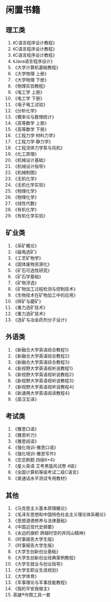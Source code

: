 # 闲置书籍

## 理工类

1. 《C语言程序设计教程》
2. 《C语言程序设计教程》
3. 《C语言程序设计教程》
4. 《Java语言程序设计》
5. 《大学计算机基础教程》
6. 《大学物理 上册》
7. 《大学物理 下册》
8. 《物理实验教程》
9. 《电工学 上册》
10. 《电工学 下册》
11. 《电子电工试验》
12. 《分析化学》
13. 《概率论与数理统计》
14. 《高等数学 上册》
15. 《高等数学 下册》
16. 《工程力学·材料力学》
17. 《工程力学·静力学》
18. 《工程流体力学泵与风机》
19. 《化工原理》
20. 《机械设计基础》
21. 《机械设计指导》
22. 《机械制图》
23. 《无机化学》
24. 《无机化学实验》
25. 《物理化学》
26. 《物理化学》
27. 《线性代数》
28. 《有机化学》
29. 《有机化学实验》

## 矿业类

1. 《采矿概论》
2. 《磁电选矿》
3. 《工艺矿物学》
4. 《固体废物资源化》
5. 《矿石可选性研究》
6. 《矿石学基础》
7. 《矿物浮选》
8. 《矿物加工过程检测与控制技术》
9. 《生物技术在矿物加工中的应用》
10. 《碎矿与磨矿》
11. 《重力选矿技术》
12. 《重力选矿技术》
13. 《选矿与冶金药剂分子设计》

## 外语类

1. 《新融合大学英语综合教程1》
2. 《新融合大学英语综合教程2》
3. 《新融合大学英语综合教程3》
4. 《新视野大学英语视听说教程1》
5. 《新视野大学英语视听说教程2》
6. 《新视野大学英语视听说教程3》
7. 《新视野大学英语视听说教程4》
8. 《新通用大学英语阅读教程4》
9. 《英汉互译》

## 考试类

1. 《雅思口语》
2. 《雅思听力》
3. 《雅思阅读》
4. 《强化培训-雅思口语》
5. 《强化培训-雅思写作》
6. 《恋恋刷题 四级6+4》
7. 《星火英语 艾考黑旋风试卷 4级》
8. 《全国计算机等级考试二级C语言》
9. 《普通话水平测试专用教材》

## 其他

1. 《马克思主义基本原理概论》
2. 《毛泽东思想和中国特色社会主义理论体系概论》
3. 《思想道德修养与法律基础》
4. 《中国近现代史纲要》
5. 《永远的旗帜 跨越时空的井冈山精神》
6. 《时事报告大学生版》
7. 《时事报告大学生版》
8. 《大学生创新创业基础》
9. 《大学生创新创业经典案例教程》
10. 《大学生就业与创业指导》
11. 《大学生职业生涯规划》
12. 《大学体育》
13. 《军事理论与军事技能教程》
14. 《我的平安我做主》
15. 英雄®作图工具一套
